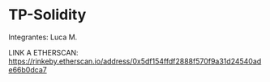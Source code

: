 # TP-Solidity

Integrantes: Luca M.

LINK A ETHERSCAN: https://rinkeby.etherscan.io/address/0x5df154ffdf2888f570f9a31d24540ade66b0dca7


